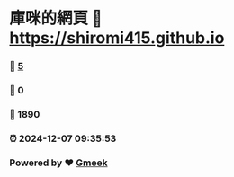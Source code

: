 # 庫咪的網頁 :link: https://shiromi415.github.io 
### :page_facing_up: [5](https://shiromi415.github.io/tag.html) 
### :speech_balloon: 0 
### :hibiscus: 1890 
### :alarm_clock: 2024-12-07 09:35:53 
### Powered by :heart: [Gmeek](https://github.com/Meekdai/Gmeek)
